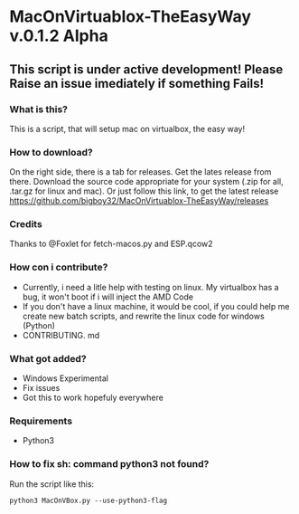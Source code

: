 # MacOnVirtuablox-TheEasyWay v.0.1.2 Alpha
## This script is under active development! Please Raise an issue imediately if something Fails!
### What is this?
This is a script, that will setup mac on virtualbox, the easy way!

### How to download?
On the right side, there is a tab for releases. Get the lates release from there. Download the source code appropriate for your system (.zip for all, .tar.gz for linux and mac).
Or just follow this link, to get the latest release https://github.com/bigboy32/MacOnVirtuablox-TheEasyWay/releases

### Credits
Thanks to @Foxlet for fetch-macos.py and ESP.qcow2

### How con i contribute?
* Currently, i need a litle help with testing on linux. My virtualbox has a bug, it won't boot if i will inject the AMD Code
* If you don't have a linux machine, it would be cool, if you could help me create new batch scripts, and rewrite the linux code for windows (Python)
* CONTRIBUTING. md

### What got added?
* Windows Experimental
* Fix issues
* Got this to work hopefuly everywhere

### Requirements
* Python3

### How to fix sh: command python3 not found?
Run the script like this:
```
python3 MacOnVBox.py --use-python3-flag
```
